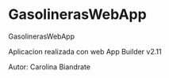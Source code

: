 # GasolinerasWebApp
GasolinerasWebApp

Aplicacion realizada con web App Builder v2.11

Autor: Carolina Biandrate
